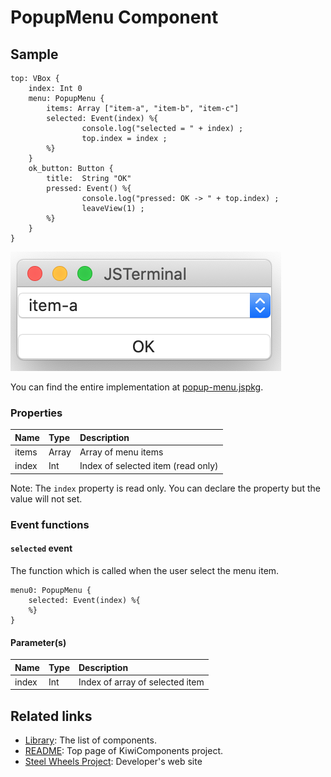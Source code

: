 # PopupMenu Component

## Sample
````
top: VBox {
    index: Int 0
    menu: PopupMenu {
        items: Array ["item-a", "item-b", "item-c"]
        selected: Event(index) %{
                console.log("selected = " + index) ;
                top.index = index ;
        %}
    }
    ok_button: Button {
        title:  String "OK"
        pressed: Event() %{
                console.log("pressed: OK -> " + top.index) ;
                leaveView(1) ;
        %}
    }
}
````

![Popup-menu View](./Images/popup-menu-view.png)

You can find the entire implementation at [popup-menu.jspkg](https://github.com/steelwheels/JSTerminal/tree/master/Resource/Sample/popup-menu.jspkg).

### Properties
|Name   |Type           |Description                        |
|:--    |:--            |:--                                |
|items  |Array<String>  |Array of menu items                |
|index  |Int            |Index of selected item (read only) |

Note: The `index` property is read only. You can declare the property but the value will not set.

### Event functions
#### `selected` event
The function which is called when the user select the menu item.

````
menu0: PopupMenu {
    selected: Event(index) %{
    %}
}
````

#### Parameter(s)
|Name   |Type   |Description        |
|:--    |:--    |:--                |
|index  |Int    |Index of array of selected item   |

## Related links
* [Library](https://github.com/steelwheels/KiwiCompnents/blob/master/Document/Library.md): The list of components. 
* [README](https://github.com/steelwheels/KiwiCompnents): Top page of KiwiComponents project.
* [Steel Wheels Project](https://steelwheels.github.io): Developer's web site
